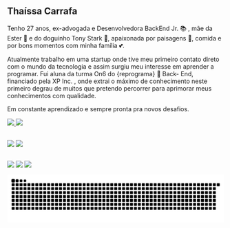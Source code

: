

## Thaíssa Carrafa

Tenho 27 anos, ex-advogada e Desenvolvedora BackEnd Jr. :books: , mãe da Ester :baby_bottle: e do doguinho Tony Stark :dog:, apaixonada por paisagens :leaves:, comida e por bons momentos com minha família :two_hearts:.  


Atualmente trabalho em uma startup onde tive meu primeiro contato direto com o mundo da tecnologia e assim surgiu meu interesse em aprender a programar. 
Fui aluna da turma On6 do {reprograma} :purple_heart: Back- End, financiado pela XP Inc. , onde  extrai o máximo de conhecimento neste primeiro degrau de muitos que pretendo percorrer para aprimorar meus conhecimentos com qualidade. 

Em constante aprendizado e sempre pronta pra novos desafios.


 <div>
  <a href="https://github.com/thaissacarrafa">
  <img height="180em" src="https://github-readme-stats.vercel.app/api?username=thaissacarrafa&show_icons=true&theme=dracula&include_all_commits=true&count_private=true"/>
  <img height="180em" src="https://github-readme-stats.vercel.app/api/top-langs/?username=thaissacarrafa&layout=compact&langs_count=7&theme=dracula"/>
</div>
<div style="display: inline_block"><br>

  
 
 <a href="https://www.java.com/pt-BR/" target="_blank"><img src="https://img.shields.io/badge/Java-ED8B00?style=for-the-badge&logo=java&logoColor=white" target="_blank"></a> 
  <a href="https://nodejs.org/en/" target="_blank"><img src="https://img.shields.io/badge/Node.js-43853D?style=for-the-badge&logo=node.js&logoColor=white"></a>
  ##
 
<div> 
  <a href="https://www.linkedin.com/in/thaissacarrafa/" target="_blank"><img src="https://img.shields.io/badge/-LinkedIn-%230077B5?style=for-the-badge&logo=linkedin&logoColor=white" target="_blank"></a> 
  <a href="https://www.instagram.com/thaissacarrafa/" target="_blank"><img src="https://img.shields.io/badge/-Instagram-%23E4405F?style=for-the-badge&logo=instagram&logoColor=white" target="_blank"></a>
   <a href="https://medium.com/@thaissacarrafa" target="_blank"><img src="https://img.shields.io/badge/Medium-12100E?style=for-the-badge&logo=medium&logoColor=white" target="_blank"></a> 
 
  ![Snake animation](https://github.com/thaissacarrafa/thaissacarrafa/blob/output/github-contribution-grid-snake.svg)
 
</div>
